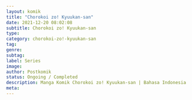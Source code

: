```yaml
---
layout: komik
title: "Chorokoi zo! Kyuukan-san"
date: 2021-12-20 08:02:08
subtitle: Chorokoi zo! Kyuukan-san
type: 
category: chorokoi-zo!-kyuukan-san
tag: 
genre: 
subtag: 
label: Series
image: 
author: Postkomik
status: Ongoing / Completed
description: Manga Komik Chorokoi zo! Kyuukan-san | Bahasa Indonesia
meta: 
---
```

